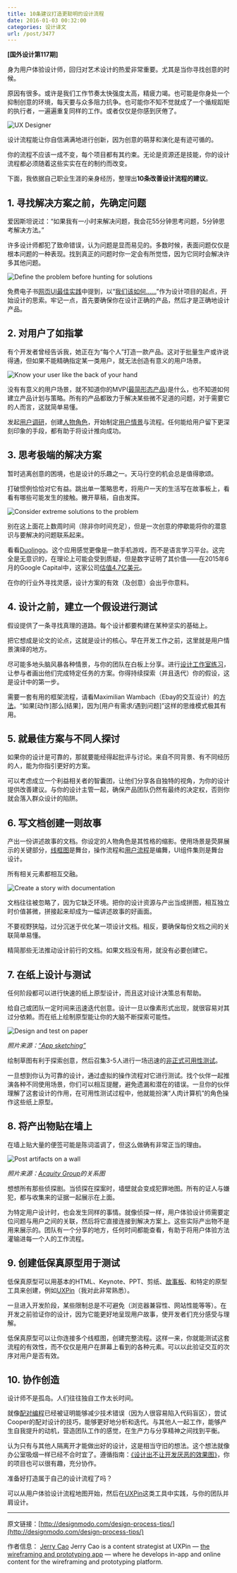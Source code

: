 ```yaml
---
title: 10条建议打造更聪明的设计流程
date: 2016-01-03 00:32:00
categories: 设计译文
url: /post/3477
---
```


**[国外设计第117期]**

身为用户体验设计师，回归对艺术设计的热爱非常重要。尤其是当你寻找创意的时候。

原因有很多。或许是我们工作节奏太快强度太高，精疲力竭。也可能是你身处一个抑制创意的环境，每天要与众多阻力抗争。也可能你不知不觉就成了一个循规蹈矩的执行者，一遍遍重复同样的工作。或者仅仅是你感到厌倦了。

![UX Designer](http://designmodo.com/wp-content/uploads/2015/09/image00.jpg)

设计流程能让你自信满满地进行创新，因为创意的萌芽和演化是有迹可循的。

你的流程不应该一成不变，每个项目都有其约束。无论是资源还是技能，你的设计流程都必须随着这些实实在在的制约而改变。

下面，我依据自己职业生涯的亲身经历，整理出**10条改善设计流程的建议**。

## 1. 寻找解决方案之前，先确定问题

爱因斯坦说过：“如果我有一小时来解决问题，我会花55分钟思考问题，5分钟思考解决方法。”

许多设计师都犯了致命错误，认为问题是显而易见的。多数时候，表面问题仅仅是根本问题的一种表现。找到真正的问题时你一定会有所觉悟，因为它同时会解决许多其他问题。

![Define the problem before hunting for solutions](http://designmodo.com/wp-content/uploads/2015/09/image01.jpg)

免费电子书[网页UI最佳实践](http://www.google.com/url?q=http%3A%2F%2Fwww.uxpin.com%2Fweb-ui-design-best-practices.html&sa=D&sntz=1&usg=AFQjCNEQWUkD9AAZJotn4EqNFZ-OU5B57w)中提到，以“[我们该如何……](https://www.google.com/url?q=https%3A%2F%2Fhbr.org%2F2012%2F09%2Fthe-secret-phrase-top-innovato%2F&sa=D&sntz=1&usg=AFQjCNGVtrhoNIolFzoPQLtjd3ynpsbDvg)”作为设计项目的起点，开始设计的思索。牢记一点，首先要确保你在设计正确的产品，然后才是正确地设计产品。

## 2. 对用户了如指掌

有个开发者曾经告诉我，她正在为“每个人”打造一款产品。这对于批量生产或许说得通，但如果不能精确指定某一类用户，就无法创造有意义的用户场景。

![Know your user like the back of your hand ](http://designmodo.com/wp-content/uploads/2015/09/image02.jpg)

没有有意义的用户场景，就不知道你的MVP([最简形态产品](http://designmodo.com/incremental-design-mvp/))是什么，也不知道如何建立产品计划与策略。所有的产品都致力于解决某些微不足道的问题，对于需要它的人而言，这就简单易懂。

发起[用户调研](http://designmodo.com/ux-research/)，创建[人物角色](http://www.smashingmagazine.com/2014/08/a-closer-look-at-personas-part-1/)，开始制定[用户情景](https://www.newfangled.com/how-to-tell-the-users-story/)与流程。任何能给用户留下更深刻印象的手段，都有助于将设计推向成功。

## 3. 思考极端的解决方案

暂时逃离创意的困境，也是设计的乐趣之一。天马行空的机会总是值得歌颂。

打破惯例恰恰对它有益。跳出单一策略思考，将用户一天的生活写在故事板上，看看有哪些可能发生的接触。撇开草稿，自由发挥。

![Consider extreme solutions to the problem](http://designmodo.com/wp-content/uploads/2015/09/image03.jpg)

别在这上面花上数周时间（除非你时间充足），但是一次创意的停歇能将你的潜意识与要解决的问题联系起来。

看看[Duolingo](https://www.duolingo.com/)。这个应用感觉更像是一款手机游戏，而不是语言学习平台。这完全是无意识的，在理论上可能会受到质疑，但是数字证明了其价值——在2015年6月的Google Capital中，这家公司[估值4.7亿美元](http://venturebeat.com/2015/06/10/100m-users-strong-duolingo-raises-45m-led-by-google-at-a-470m-valuation-to-grow-language-learning-platform/)。

在你的行业外寻找灵感，设计方案的有效（及创意）会出乎你意料。

## 4. 设计之前，建立一个假设进行测试

假设提供了一条寻找真理的道路。每个设计都要构建在某种坚实的基础上。

把它想成是论文的论点，这就是设计的核心。早在开发工作之前，这里就是用户情景演绎的地方。

尽可能多地头脑风暴各种情景，与你的团队在白板上分享。进行[设计工作室练习](http://goodkickoffmeetings.com/2010/04/design-studioprototyping-exercise/)，让参与者画出他们完成特定任务的方案。你得持续探索（并且迭代）你的假设，这是设计中的第一步。

需要一套有用的框架流程，请看Maximilian Wambach（Ebay的交互设计）的[方法](https://medium.com/@mwambach1/hypotheses-driven-ux-design-c75fbf3ce7cc)。“如果[动作]那么[结果]，因为[用户有需求/遇到问题]”这样的思维模式极其有用。

## 5. 就最佳方案与不同人探讨

如果你的设计是可靠的，那就要能经得起批评与讨论。来自不同背景、有不同经历的人，能为你指引更好的方案。

可以考虑成立一个利益相关者的智囊团，让他们分享各自独特的视角，为你的设计提供改善建议。与你的设计主管一起，确保产品团队仍然有最终的决定权，否则你就会落入群众设计的陷阱。

## 6. 写文档创建一则故事

产出一份讲述故事的文档。你设定的人物角色是其性格的缩影。使用场景是荧屏展示的关键部分，[线框图](http://designmodo.com/wireframing-prototyping-mockuping/)是舞台，操作流程和[用户流程](https://signalvnoise.com/posts/1926-a-shorthand-for-designing-ui-flows)是编舞，UI组件集则是舞台设计。

所有相关元素都相互交融。

![Create a story with documentation ](http://designmodo.com/wp-content/uploads/2015/09/image06.jpg)

文档往往被忽略了，因为它缺乏环境。把你的设计资源与产出当成拼图，相互独立时价值甚微，拼接起来却成为一幅讲述故事的好画面。

不要视野狭隘，过分沉迷于优化某一项设计文档。相反，要确保每份文档之间的关联简单易懂。

精简那些无法推动设计前行的文档。如果文档没有用，就没有必要创建它。

## 7. 在纸上设计与测试

任何阶段都可以进行快速的纸上原型设计，而且这对设计决策总有帮助。

给自己或团队一定时间来迅速迭代创意。设计一旦以像素形式出现，就很容易对其过分依赖。而在纸上绘制原型能让你的大脑不断探索可能性。

![Design and test on paper ](http://designmodo.com/wp-content/uploads/2015/09/image07.jpg)

*照片来源：[“App sketching”](https://www.flickr.com/photos/johanl/8348989885/in/photolist-dhlkpt-p3wtqw-n5hslw-n5he57-n5hkrq-n5gffk-n5fuk2-n5fe3b-n5hbcu-n5hr4m-n5fwzb-n5fuak-n5fuup-n5fbgp-n5fkbe-n5fuzh-n5g3fn-p3xgzt-n5ft8x-n5fpfr-n5g8br-n5fank-dwn9sm-n5fhgx-n5hsss-n5ff5t-eaovpu-pipf69-eahrn6-eahtna-dayqq3-dayqyh-n5fmdv-n5fk9g-n5fuev-n5g9ff-n5g8f2-n5fmkr-n5fkht-n5houu-6kdsnt-eahrrv-eahtfx-eahtbb-dayspp-daz5uw-pkaxvk-eahwbk-eaozp1-eaoxgw)*

绘制草图有利于探索创意，然后召集3-5人进行一场迅速的[非正式可用性测试](http://www.digitalgov.gov/2014/02/19/10-tips-for-better-hallway-usability-testing/)。

一旦想到你认为可靠的设计，通过虚拟的操作流程对它进行测试。找个伙伴一起推演各种不同使用场景，你们可以相互提醒，避免遗漏和潜在的错误。一旦你的伙伴理解了这套设计的作用，在可用性测试过程中，他就能扮演“人肉计算机”的角色操作这些纸上原型。

## 8. 将产出物贴在墙上

在墙上贴大量的便签可能是陈词滥调了，但这么做确有非常正当的理由。

![Post artifacts on a wall ](http://designmodo.com/wp-content/uploads/2015/09/image08.jpg)

*照片来源：[Acquity Group](http://blog.acquitygroup.com/2013/03/15/affinity-diagramming/)的关系图*

想想所有那些侦探剧。当侦探在探案时，墙壁就会变成犯罪地图。所有的证人与嫌犯，都与收集来的证据一起展示在上面。

为特定用户设计时，也会发生同样的事情。就像侦探一样，用户体验设计师需要定位问题与用户之间的关联，然后将它直接连接到解决方案上。这些实际产出物不是用来展示的。团队有一个分享的地方，任何时间都能查看，有助于将用户体验方法灌输进每一个人的工作流程。

## 9. 创建低保真原型用于测试

低保真原型可以用基本的HTML、Keynote、PPT、剪纸、[故事板](http://johnnyholland.org/2011/10/storyboarding-ux-part-1-an-introduction/)、和特定的原型工具来创建，例如[UXPin](https://www.uxpin.com/)（我对此非常熟悉）。

一旦进入开发阶段，某些限制总是不可避免（浏览器兼容性、网站性能等等）。在开发之前验证你的设计，因为它能更好地呈现用户故事，使开发者们充分感受与理解。

低保真原型可以让你连接多个线框图，创建完整流程。这样一来，你就能测试这套流程的有效性，而不仅仅是用户在屏幕上看到的各种元素。可以以此验证交互的次序对用户是否有效。

## 10. 协作创造

设计师不是孤岛。人们往往独自工作太长时间。

就像[配对编程](http://www.wikihow.com/Pair-Program)已经被证明能够减少技术错误（因为人很容易陷入代码盲区），尝试Cooper的配对设计的技巧，能够更好地分析和迭代。与其他人一起工作，能够产生自我提升的动机，营造团队工作的感觉，在生产力与分享精神之间找到平衡。

认为只有与其他人隔离开才能做出好的设计，这是相当守旧的想法。这个想法就像办公室吸烟一样已经不合时宜了。遵循指南：[《设计出不让开发厌恶的效果图》](https://www.uxpin.com/design-collaboration-devs-mockups.html)，你的项目也可以很有趣，充分协作。

准备好打造属于自己的设计流程了吗？

可以从用户体验设计流程地图开始，然后在[UXPin](http://www.google.com/url?q=http%3A%2F%2Fuxpin.com&sa=D&sntz=1&usg=AFQjCNEIYsSly3x1G6sRQkdrsEC8YvLkwg)这类工具中实践，与你的团队并肩设计。

---

原文链接：[http://designmodo.com/design-process-tips/](http://designmodo.com/design-process-tips/)

作者信息：
[Jerry Cao](http://designmodo.com/author/jerrycao/)
Jerry Cao is a content strategist at UXPin — [the wireframing and prototyping app](http://www.uxpin.com/) — where he develops in-app and online content for the wireframing and prototyping platform.